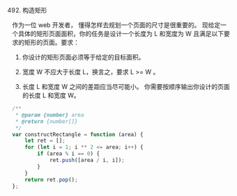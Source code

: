 492. 构造矩形

作为一位 web 开发者， 懂得怎样去规划一个页面的尺寸是很重要的。 现给定一个具体的矩形页面面积，你的任务是设计一个长度为 L 和宽度为 W 且满足以下要求的矩形的页面。要求：

1. 你设计的矩形页面必须等于给定的目标面积。

2. 宽度 W 不应大于长度 L，换言之，要求 L >= W 。

3. 长度 L 和宽度 W 之间的差距应当尽可能小。
   你需要按顺序输出你设计的页面的长度 L 和宽度 W。

```js
/**
 * @param {number} area
 * @return {number[]}
 */
var constructRectangle = function (area) {
    let ret = [];
    for (let i = 1; i ** 2 <= area; i++) {
        if (area % i == 0) {
            ret.push([area / i, i]);
        }
    }
    return ret.pop();
};
```
